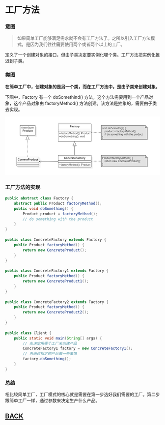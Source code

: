 # <a id="ds-1">工厂方法</a>
### 意图

> 如果简单工厂能够满足需求就不会有工厂方法了。之所以引入工厂方法模式，是因为我们往往需要使用两个或者两个以上的工厂。

定义了一个创建对象的接口，但由子类决定要实例化哪个类。工厂方法把实例化推迟到子类。

### 类图
**在简单工厂中，创建对象的是另一个类，而在工厂方法中，是由子类来创建对象。**

下图中，Factory 有一个 doSomethind() 方法，这个方法需要用到一个产品对象，这个产品对象由 factoryMethod() 方法创建。该方法是抽象的，需要由子类去实现。

![](../../imgs/summary/ds-1.png)  

### 工厂方法的实现

```java
public abstract class Factory {
    abstract public Product factoryMethod();
    public void doSomething() {
        Product product = factoryMethod();
        // do something with the product
    }
}

public class ConcreteFactory extends Factory {
    public Product factoryMethod() {
        return new ConcreteProduct();
    }
}

public class ConcreteFactory1 extends Factory {
    public Product factoryMethod() {
        return new ConcreteProduct1();
    }
}

public class ConcreteFactory2 extends Factory {
    public Product factoryMethod() {
        return new ConcreteProduct2();
    }
}

public class Client {
    public static void main(String[] args) {
        // 先决定用哪个工厂来创建产品
        ConcreteFactory1 factory = new ConcreteFactory1();
        // 再通过指定的产品做一些事情
        factory.doSomething();
    }
}
```

### 总结

相比较简单工厂，工厂模式的核心就是需要在第一步选好我们需要的工厂。第二步跟简单工厂一样，通过参数来决定生产什么产品。

##  [BACK](../../mds/summary.md)